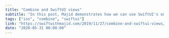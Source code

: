 ```yaml
---
title: "Combine and SwiftUI views"
subtitle: "In this post, Majid demonstrates how we can use SwiftUI's onReceive view modifier to react to values emitted from a Combine publisher. I really like the approach of wrapping the publisher creation and onReceive logic into a custom view modifier to make it reusable."
tags: ["ios", "combine", "swiftui"]
link: "https://swiftwithmajid.com/2019/11/27/combine-and-swiftui-views/"
date: "2020-05-31 00:00:00"
---
```

